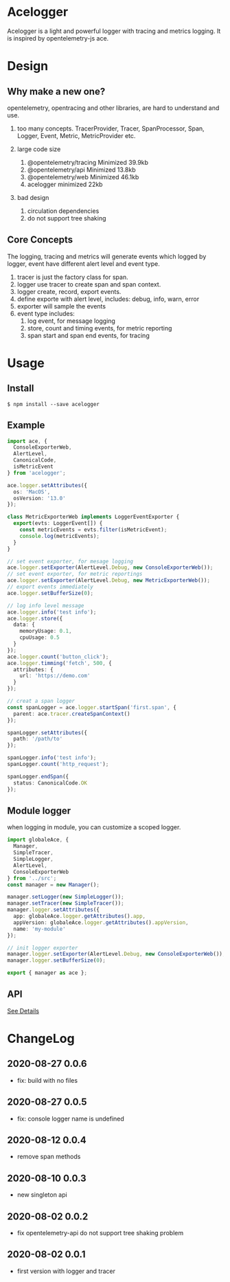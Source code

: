 # Acelogger

Acelogger is a light and powerful logger with tracing and metrics logging. It is inspired by opentelemetry-js ace.

# Design

## Why make a new one?

opentelemetry, opentracing and other libraries, are hard to understand and use.

1. too many concepts. TracerProvider, Tracer, SpanProcessor, Span, Logger, Event, Metric, MetricProvider etc.
2. large code size

   1. @opentelemetry/tracing Minimized 39.9kb
   2. @opentelemetry/api Minimized 13.8kb
   3. @opentelemetry/web Minimized 46.1kb
   4. acelogger minimized 22kb

3. bad design

   1. circulation dependencies
   2. do not support tree shaking

## Core Concepts

The logging, tracing and metrics will generate events which logged by logger,
event have different alert level and event type.

1. tracer is just the factory class for span.
2. logger use tracer to create span and span context.
3. logger create, record, export events.
4. define exporte with alert level, includes: debug, info, warn, error
5. exporter will sample the events
6. event type includes:
   1. log event, for message logging
   2. store, count and timing events, for metric reporting
   3. span start and span end events, for tracing

# Usage

## Install

```
$ npm install --save acelogger
```

## Example

```typescript
import ace, {
  ConsoleExporterWeb,
  AlertLevel,
  CanonicalCode,
  isMetricEvent
} from 'acelogger';

ace.logger.setAttributes({
  os: 'MacOS',
  osVersion: '13.0'
});

class MetricExporterWeb implements LoggerEventExporter {
  export(evts: LoggerEvent[]) {
    const metricEvents = evts.filter(isMetricEvent);
    console.log(metricEvents);
  }
}

// set event exporter, for mesage logging
ace.logger.setExporter(AlertLevel.Debug, new ConsoleExporterWeb());
// set event exporter, for metric reportings
ace.logger.setExporter(AlertLevel.Debug, new MetricExporterWeb());
// export events immediately
ace.logger.setBufferSize(0);

// log info level message
ace.logger.info('test info');
ace.logger.store({
  data: {
    memoryUsage: 0.1,
    cpuUsage: 0.5
  }
});
ace.logger.count('button_click');
ace.logger.timming('fetch', 500, {
  attributes: {
    url: 'https://demo.com'
  }
});

// creat a span logger
const spanLogger = ace.logger.startSpan('first.span', {
  parent: ace.tracer.createSpanContext()
});

spanLogger.setAttributes({
  path: '/path/to'
});

spanLogger.info('test info');
spanLogger.count('http_request');

spanLogger.endSpan({
  status: CanonicalCode.OK
});
```

## Module logger

when logging in module, you can customize a scoped logger.

```typescript
import globaleAce, {
  Manager,
  SimpleTracer,
  SimpleLogger,
  AlertLevel,
  ConsoleExporterWeb
} from '../src';
const manager = new Manager();

manager.setLogger(new SimpleLogger());
manager.setTracer(new SimpleTracer());
manager.logger.setAttributes({
  app: globaleAce.logger.getAttributes().app,
  appVersion: globaleAce.logger.getAttributes().appVersion,
  name: 'my-module'
});

// init logger exporter
manager.logger.setExporter(AlertLevel.Debug, new ConsoleExporterWeb());
manager.logger.setBufferSize(0);

export { manager as ace };
```

## API

[See Details](./src/api)

# ChangeLog

## 2020-08-27 0.0.6

- fix: build with no files

## 2020-08-27 0.0.5

- fix: console logger name is undefined

## 2020-08-12 0.0.4

- remove span methods

## 2020-08-10 0.0.3

- new singleton api

## 2020-08-02 0.0.2

- fix opentelemetry-api do not support tree shaking problem

## 2020-08-02 0.0.1

- first version with logger and tracer
